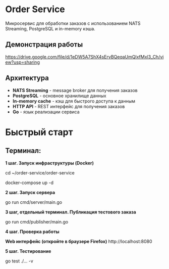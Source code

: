 # Order Service

Микросервис для обработки заказов с использованием NATS Streaming, PostgreSQL и in-memory кэша.

## Демонстрация работы

https://drive.google.com/file/d/1eDW5A7ShX4sErvBQeqaUmQlxfMxl3_Ch/view?usp=sharing

## Архитектура

- **NATS Streaming** - message broker для получения заказов
- **PostgreSQL** - основное хранилище данных  
- **In-memory cache** - кэш для быстрого доступа к данным
- **HTTP API** - REST интерфейс для получения заказов
- **Go** - язык реализации сервиса

# Быстрый старт

## Терминал:

**1 шаг. Запуск инфраструктуры (Docker)**

cd ~/order-service/order-service

docker-compose up -d

**2 шаг. Запуск сервера**

go run cmd/server/main.go

**3 шаг, отдельный терминал. Публикация тестового заказа**

go run cmd/publisher/main.go

**4 шаг. Проверка работы**

**Web интерфейс (откройте в браузере Firefox)**
http://localhost:8080

**5 шаг. Тестирование**

go test ./... -v
